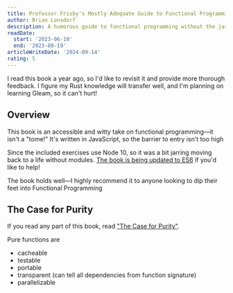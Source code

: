 ```yaml
---
title: Professor Frisby's Mostly Adequate Guide to Functional Programming
author: Brian Lonsdorf
description: A humorous guide to functional programming without the jargon
readDate:
  start: '2023-06-19'
  end: '2023-08-19'
articleWriteDate: '2024-09-14'
rating: 5
---
```


I read this book a year ago, so I'd like to revisit it and provide more thorough feedback. I figure my Rust knowledge will transfer well, and I'm planning on learning Gleam, so it can't hurt!

## Overview

This book is an accessible and witty take on functional programming—it isn't a "tome!" It's written in JavaScript, so the barrier to entry isn't too high

Since the included exercises use Node 10, so it was a bit jarring moving back to a life without modules. [The book is being updated to ES6](https://github.com/MostlyAdequate/mostly-adequate-guide/pull/235) if you'd like to help!

The book holds well—I highly recommend it to anyone looking to dip their feet into Functional Programming

## The Case for Purity

If you read any part of this book, read ["The Case for Purity"](https://mostly-adequate.gitbook.io/mostly-adequate-guide/ch03#the-case-for-purity).

Pure functions are

- cacheable
- testable
- portable
- transparent (can tell all dependencies from function signature)
- parallelizable
